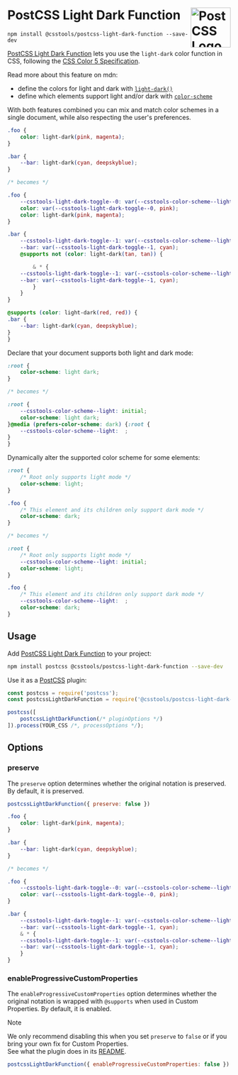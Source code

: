 # PostCSS Light Dark Function [<img src="https://postcss.github.io/postcss/logo.svg" alt="PostCSS Logo" width="90" height="90" align="right">][PostCSS]

`npm install @csstools/postcss-light-dark-function --save-dev`

[PostCSS Light Dark Function] lets you use the `light-dark` color function in
CSS, following the [CSS Color 5 Specification].

Read more about this feature on mdn:
- define the colors for light and dark with [`light-dark()`](https://developer.mozilla.org/en-US/docs/Web/CSS/color_value/light-dark)
- define which elements support light and/or dark with [`color-scheme`](https://developer.mozilla.org/en-US/docs/Web/CSS/color-scheme)

With both features combined you can mix and match color schemes in a single document, while also respecting the user's preferences.

```css
.foo {
	color: light-dark(pink, magenta);
}

.bar {
	--bar: light-dark(cyan, deepskyblue);
}

/* becomes */

.foo {
	--csstools-light-dark-toggle--0: var(--csstools-color-scheme--light) magenta;
	color: var(--csstools-light-dark-toggle--0, pink);
	color: light-dark(pink, magenta);
}

.bar {
	--csstools-light-dark-toggle--1: var(--csstools-color-scheme--light) deepskyblue;
	--bar: var(--csstools-light-dark-toggle--1, cyan);
	@supports not (color: light-dark(tan, tan)) {

		& * {
	--csstools-light-dark-toggle--1: var(--csstools-color-scheme--light) deepskyblue;
	--bar: var(--csstools-light-dark-toggle--1, cyan);
		}
	}
}

@supports (color: light-dark(red, red)) {
.bar {
	--bar: light-dark(cyan, deepskyblue);
}
}
```

Declare that your document supports both light and dark mode:

```css
:root {
	color-scheme: light dark;
}

/* becomes */

:root {
	--csstools-color-scheme--light: initial;
	color-scheme: light dark;
}@media (prefers-color-scheme: dark) {:root {
	--csstools-color-scheme--light:  ;
}
}
```

Dynamically alter the supported color scheme for some elements:

```css
:root {
	/* Root only supports light mode */
	color-scheme: light;
}

.foo {
	/* This element and its children only support dark mode */
	color-scheme: dark;
}

/* becomes */

:root {
	/* Root only supports light mode */
	--csstools-color-scheme--light: initial;
	color-scheme: light;
}

.foo {
	/* This element and its children only support dark mode */
	--csstools-color-scheme--light:  ;
	color-scheme: dark;
}
```

## Usage

Add [PostCSS Light Dark Function] to your project:

```bash
npm install postcss @csstools/postcss-light-dark-function --save-dev
```

Use it as a [PostCSS] plugin:

```js
const postcss = require('postcss');
const postcssLightDarkFunction = require('@csstools/postcss-light-dark-function');

postcss([
	postcssLightDarkFunction(/* pluginOptions */)
]).process(YOUR_CSS /*, processOptions */);
```



## Options

### preserve

The `preserve` option determines whether the original notation
is preserved. By default, it is preserved.

```js
postcssLightDarkFunction({ preserve: false })
```

```css
.foo {
	color: light-dark(pink, magenta);
}

.bar {
	--bar: light-dark(cyan, deepskyblue);
}

/* becomes */

.foo {
	--csstools-light-dark-toggle--0: var(--csstools-color-scheme--light) magenta;
	color: var(--csstools-light-dark-toggle--0, pink);
}

.bar {
	--csstools-light-dark-toggle--1: var(--csstools-color-scheme--light) deepskyblue;
	--bar: var(--csstools-light-dark-toggle--1, cyan);
	& * {
	--csstools-light-dark-toggle--1: var(--csstools-color-scheme--light) deepskyblue;
	--bar: var(--csstools-light-dark-toggle--1, cyan);
	}
}
```

### enableProgressiveCustomProperties

The `enableProgressiveCustomProperties` option determines whether the original notation
is wrapped with `@supports` when used in Custom Properties. By default, it is enabled.

> [!NOTE]
> We only recommend disabling this when you set `preserve` to `false` or if you bring your own fix for Custom Properties.  
> See what the plugin does in its [README](https://github.com/csstools/postcss-plugins/tree/main/plugins/postcss-progressive-custom-properties#readme).

```js
postcssLightDarkFunction({ enableProgressiveCustomProperties: false })
```

[cli-url]: https://github.com/csstools/postcss-plugins/actions/workflows/test.yml?query=workflow/test
[css-url]: https://cssdb.org/#light-dark-function
[discord]: https://discord.gg/bUadyRwkJS
[npm-url]: https://www.npmjs.com/package/@csstools/postcss-light-dark-function

[PostCSS]: https://github.com/postcss/postcss
[PostCSS Light Dark Function]: https://github.com/csstools/postcss-plugins/tree/main/plugins/postcss-light-dark-function
[CSS Color 5 Specification]: https://drafts.csswg.org/css-color-5/#light-dark
